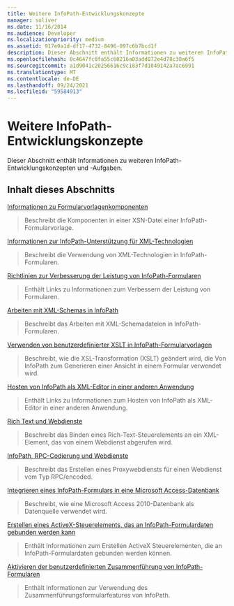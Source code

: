 ```yaml
---
title: Weitere InfoPath-Entwicklungskonzepte
manager: soliver
ms.date: 11/16/2014
ms.audience: Developer
ms.localizationpriority: medium
ms.assetid: 917e9a1d-df17-4732-8496-097c6b7bcd1f
description: Dieser Abschnitt enthält Informationen zu weiteren InfoPath-Entwicklungskonzepten und -Aufgaben.
ms.openlocfilehash: 0c4647fc8fa55c60216a03add872e4d78c30a6f5
ms.sourcegitcommit: a1d9041c20256616c9c183f7d1049142a7ac6991
ms.translationtype: MT
ms.contentlocale: de-DE
ms.lasthandoff: 09/24/2021
ms.locfileid: "59584913"
---
```

# <a name="additional-infopath-development-concepts"></a>Weitere InfoPath-Entwicklungskonzepte

Dieser Abschnitt enthält Informationen zu weiteren InfoPath-Entwicklungskonzepten und -Aufgaben.
  
## <a name="in-this-section"></a>Inhalt dieses Abschnitts

[Informationen zu Formularvorlagenkomponenten](about-form-template-components.md)
  
> Beschreibt die Komponenten in einer XSN-Datei einer InfoPath-Formularvorlage.
    
[Informationen zur InfoPath-Unterstützung für XML-Technologien](about-infopath-support-for-xml-technologies.md)
  
> Beschreibt die Verwendung von XML-Technologien in InfoPath-Formularen.
    
[Richtlinien zur Verbesserung der Leistung von InfoPath-Formularen](guidelines-for-improving-the-performance-of-infopath-forms.md)
  
> Enthält Links zu Informationen zum Verbessern der Leistung von Formularen.
    
[Arbeiten mit XML-Schemas in InfoPath](working-with-xml-schemas-in-infopath.md)
  
> Beschreibt das Arbeiten mit XML-Schemadateien in InfoPath-Formularen.
    
[Verwenden von benutzerdefinierter XSLT in InfoPath-Formularvorlagen](using-custom-xslt-in-infopath-form-templates.md)
  
> Beschreibt, wie die XSL-Transformation (XSLT) geändert wird, die Von InfoPath zum Generieren einer Ansicht in einem Formular verwendet wird.
    
[Hosten von InfoPath als XML-Editor in einer anderen Anwendung](hosting-infopath-as-an-xml-editor-in-another-application.md)
  
> Enthält Links zu Informationen zum Hosten von InfoPath als XML-Editor in einer anderen Anwendung.
    
[Rich Text und Webdienste](rich-text-and-web-services.md)
  
> Beschreibt das Binden eines Rich-Text-Steuerelements an ein XML-Element, das von einem Webdienst abgerufen wird.
    
[InfoPath, RPC-Codierung und Webdienste](infopath-rpc-encoding-and-web-services.md)
  
> Beschreibt das Erstellen eines Proxywebdiensts für einen Webdienst vom Typ RPC/encoded.
    
[Integrieren eines InfoPath-Formulars in eine Microsoft Access-Datenbank](integrate-an-infopath-form-with-a-microsoft-access-database.md)
  
> Beschreibt, wie eine Microsoft Access 2010-Datenbank als Datenquelle verwendet wird.
    
[Erstellen eines ActiveX-Steuerelements, das an InfoPath-Formulardaten gebunden werden kann](create-an-activex-control-that-can-bind-to-infopath-form-data.md)
  
> Enthält Informationen zum Erstellen ActiveX Steuerelementen, die an InfoPath-Formulardaten gebunden werden können.
    
[Aktivieren der benutzerdefinierten Zusammenführung von InfoPath-Formularen](enable-custom-merging-of-infopath-forms.md)
  
> Enthält Informationen zur Verwendung des Zusammenführungsformularfeatures von InfoPath.
    


